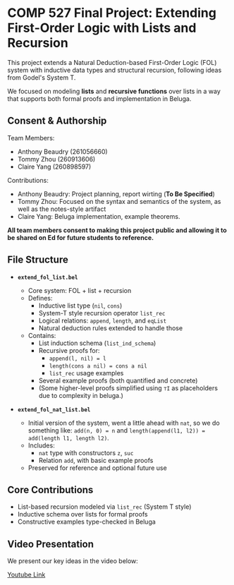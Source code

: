 # COMP 527 Final Project: Extending First-Order Logic with Lists and Recursion

This project extends a Natural Deduction-based First-Order Logic (FOL) system with inductive data types and structural recursion, following ideas from Godel's System T.

We focused on modeling **lists** and **recursive functions** over lists in a way that supports both formal proofs and implementation in Beluga.

## Consent & Authorship

Team Members:
- Anthony Beaudry (261056660)
- Tommy Zhou (260913606)
- Claire Yang (260898597)

Contributions:
- Anthony Beaudry: Project planning, report wirting (**To Be Specified**)
- Tommy Zhou: Focused on the syntax and semantics of the system, as well as the notes-style artifact
- Claire Yang: Beluga implementation, example theorems.

**All team members consent to making this project public and allowing it to be shared on Ed for future students to reference.**

## File Structure

- **`extend_fol_list.bel`**
  - Core system: FOL + list + recursion
  - Defines:
    - Inductive list type (`nil`, `cons`)
    - System-T style recursion operator `list_rec`
    - Logical relations: `append`, `length`, and `eqList`
    - Natural deduction rules extended to handle those
  - Contains:
    - List induction schema (`list_ind_schema`)
    - Recursive proofs for:
      - `append(l, nil) = l`
      - `length(cons a nil) = cons a nil`
      - `list_rec` usage examples
    - Several example proofs (both quantified and concrete)
    - (Some higher-level proofs simplified using `⊤I` as placeholders due to complexity in beluga.)

- **`extend_fol_nat_list.bel`**
  - Initial version of the system, went a little ahead with `nat`, so we do something like: `add(n, 0) = n` and `length(append(l1, l2)) = add(length l1, length l2)`.
  - Includes:
    - `nat` type with constructors `z`, `suc`
    - Relation `add`, with basic example proofs
  - Preserved for reference and optional future use


## Core Contributions
- List-based recursion modeled via `list_rec` (System T style)
- Inductive schema over lists for formal proofs
- Constructive examples type-checked in Beluga

## Video Presentation
We present our key ideas in the video below:

[Youtube Link](https://youtu.be/WuVoTgnJytY)
